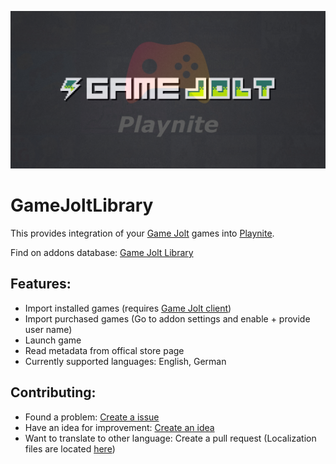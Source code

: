 ![Game Jolt in Playnite Banner](assets/GitHubPreview.png)

# GameJoltLibrary

This provides integration of your [Game Jolt](https://gamejolt.com/) games into [Playnite](https://playnite.link/).

Find on addons database: [Game Jolt Library](https://playnite.link/addons.html#GameJoltLibrary_555d58fd-a000-401b-972c-9230bed81aed)

## Features:
- Import installed games (requires [Game Jolt client](https://gamejolt.com/app))
- Import purchased games (Go to addon settings and enable + provide user name)
- Launch game
- Read metadata from offical store page
- Currently supported languages: English, German

## Contributing:
- Found a problem: [Create a issue](https://github.com/Mrxx99/Playnite.GameJoltLibrary/issues/new/choose)
- Have an idea for improvement: [Create an idea](https://github.com/Mrxx99/Playnite.GameJoltLibrary/discussions/new?category=ideas)
- Want to translate to other language: Create a pull request (Localization files are located [here](https://github.com/Mrxx99/Playnite.GameJoltLibrary/tree/main/src/GameJoltLibrary/Localization))
